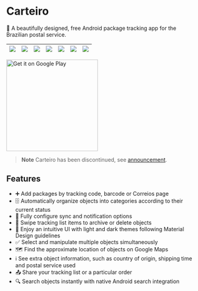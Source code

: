 # Carteiro

🧢 A beautifully designed, free Android package tracking app for the Brazilian postal service.

| ![][1] | ![][2] | ![][3] | ![][4] | ![][5] | ![][6] | ![][7] |
| ------ | ------ | ------ | ------ | ------ | ------ | ------ |

<a href="https://play.google.com/store/apps/details?id=com.rbardini.carteiro">
  <img alt="Get it on Google Play" src="https://play.google.com/intl/en_us/badges/images/generic/en_badge_web_generic.png" width="240" />
</a>

> **Note**
> Carteiro has been discontinued, see [announcement](https://carteiro.app/blog/aposentando-o-carteiro/).

## Features

- ➕ Add packages by tracking code, barcode or Correios page
- 🗄️ Automatically organize objects into categories according to their current status
- 🔔 Fully configure sync and notification options
- 🫳 Swipe tracking list items to archive or delete objects
- 💖 Enjoy an intuitive UI with light and dark themes following Material Design guidelines
- ✅ Select and manipulate multiple objects simultaneously
- 🗺️ Find the approximate location of objects on Google Maps
- ℹ️ See extra object information, such as country of origin, shipping time and postal service used
- 📤 Share your tracking list or a particular order
- 🔍 Search objects instantly with native Android search integration

[1]: docs/screenshots/5.0.0/light/1.png
[2]: docs/screenshots/5.0.0/dark/2.png
[3]: docs/screenshots/5.0.0/light/3.png
[4]: docs/screenshots/5.0.0/dark/4.png
[5]: docs/screenshots/5.0.0/light/5.png
[6]: docs/screenshots/5.0.0/dark/6.png
[7]: docs/screenshots/5.0.0/light/7.png
